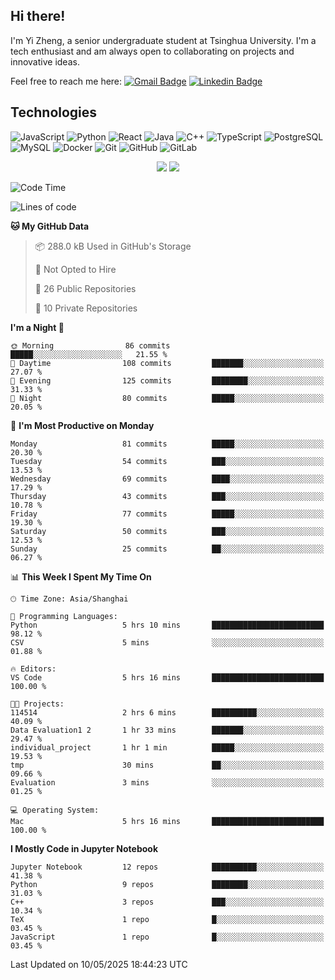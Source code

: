 ## Hi there!

I'm Yi Zheng, a senior undergraduate student at Tsinghua University. I'm a tech enthusiast and am always open to collaborating on projects and innovative ideas.

Feel free to reach me here: [![Gmail Badge](https://img.shields.io/badge/-zhengyi20thu@gmail.com-c14438?style=flat-square&logo=Gmail&logoColor=white&link=mailto:zhengyi20thu@gmail.com)](mailto:zhengyi20thu@gmail.com)
[![Linkedin Badge](https://img.shields.io/badge/-yizheng20-blue?style=flat-square&logo=Linkedin&logoColor=white&link=https://www.linkedin.com/in/yizheng20/)](https://www.linkedin.com/in/yi-zheng-mfe/)

## Technologies

![JavaScript](https://img.shields.io/badge/-JavaScript-black?style=flat-square&logo=javascript)
![Python](https://img.shields.io/badge/-Python-black?style=flat-square&logo=Python)
![React](https://img.shields.io/badge/-React-black?style=flat-square&logo=react)
![Java](https://img.shields.io/badge/-java-E34A86?style=flat-square&logo=java)
![C++](https://img.shields.io/badge/-C++-00599C?style=flat-square&logo=c)
![TypeScript](https://img.shields.io/badge/-TypeScript-007ACC?style=flat-square&logo=typescript)
![PostgreSQL](https://img.shields.io/badge/-PostgreSQL-336791?style=flat-square&logo=postgresql)
![MySQL](https://img.shields.io/badge/-MySQL-black?style=flat-square&logo=mysql)
![Docker](https://img.shields.io/badge/-Docker-black?style=flat-square&logo=docker)
![Git](https://img.shields.io/badge/-Git-black?style=flat-square&logo=git)
![GitHub](https://img.shields.io/badge/-GitHub-181717?style=flat-square&logo=github)
![GitLab](https://img.shields.io/badge/-GitLab-FCA121?style=flat-square&logo=gitlab)

<p align="center">
    <img src = "https://github-readme-stats.vercel.app/api?username=Zheng-Yi-git&show_icons=true&theme=yeblu&hide_border=true&count_private=true">
    <img src = "https://github-readme-stats.vercel.app/api/top-langs/?username=Zheng-Yi-git&hide=html,css&theme=yeblu&layout=compact&hide_border=true&count_private=true&langs_count=8">
</p>

<!--START_SECTION:waka-->
![Code Time](http://img.shields.io/badge/Code%20Time-1%2C281%20hrs%2022%20mins-blue)

![Lines of code](https://img.shields.io/badge/From%20Hello%20World%20I%27ve%20Written-2.8%20million%20lines%20of%20code-blue)

**🐱 My GitHub Data** 

> 📦 288.0 kB Used in GitHub's Storage 
 > 
> 🚫 Not Opted to Hire
 > 
> 📜 26 Public Repositories 
 > 
> 🔑 10 Private Repositories 
 > 
**I'm a Night 🦉** 

```text
🌞 Morning                86 commits          █████░░░░░░░░░░░░░░░░░░░░   21.55 % 
🌆 Daytime                108 commits         ███████░░░░░░░░░░░░░░░░░░   27.07 % 
🌃 Evening                125 commits         ████████░░░░░░░░░░░░░░░░░   31.33 % 
🌙 Night                  80 commits          █████░░░░░░░░░░░░░░░░░░░░   20.05 % 
```
📅 **I'm Most Productive on Monday** 

```text
Monday                   81 commits          █████░░░░░░░░░░░░░░░░░░░░   20.30 % 
Tuesday                  54 commits          ███░░░░░░░░░░░░░░░░░░░░░░   13.53 % 
Wednesday                69 commits          ████░░░░░░░░░░░░░░░░░░░░░   17.29 % 
Thursday                 43 commits          ███░░░░░░░░░░░░░░░░░░░░░░   10.78 % 
Friday                   77 commits          █████░░░░░░░░░░░░░░░░░░░░   19.30 % 
Saturday                 50 commits          ███░░░░░░░░░░░░░░░░░░░░░░   12.53 % 
Sunday                   25 commits          ██░░░░░░░░░░░░░░░░░░░░░░░   06.27 % 
```


📊 **This Week I Spent My Time On** 

```text
🕑︎ Time Zone: Asia/Shanghai

💬 Programming Languages: 
Python                   5 hrs 10 mins       █████████████████████████   98.12 % 
CSV                      5 mins              ░░░░░░░░░░░░░░░░░░░░░░░░░   01.88 % 

🔥 Editors: 
VS Code                  5 hrs 16 mins       █████████████████████████   100.00 % 

🐱‍💻 Projects: 
114514                   2 hrs 6 mins        ██████████░░░░░░░░░░░░░░░   40.09 % 
Data Evaluation1 2       1 hr 33 mins        ███████░░░░░░░░░░░░░░░░░░   29.47 % 
individual_project       1 hr 1 min          █████░░░░░░░░░░░░░░░░░░░░   19.53 % 
tmp                      30 mins             ██░░░░░░░░░░░░░░░░░░░░░░░   09.66 % 
Evaluation               3 mins              ░░░░░░░░░░░░░░░░░░░░░░░░░   01.25 % 

💻 Operating System: 
Mac                      5 hrs 16 mins       █████████████████████████   100.00 % 
```

**I Mostly Code in Jupyter Notebook** 

```text
Jupyter Notebook         12 repos            ██████████░░░░░░░░░░░░░░░   41.38 % 
Python                   9 repos             ████████░░░░░░░░░░░░░░░░░   31.03 % 
C++                      3 repos             ███░░░░░░░░░░░░░░░░░░░░░░   10.34 % 
TeX                      1 repo              █░░░░░░░░░░░░░░░░░░░░░░░░   03.45 % 
JavaScript               1 repo              █░░░░░░░░░░░░░░░░░░░░░░░░   03.45 % 
```




 Last Updated on 10/05/2025 18:44:23 UTC
<!--END_SECTION:waka-->
